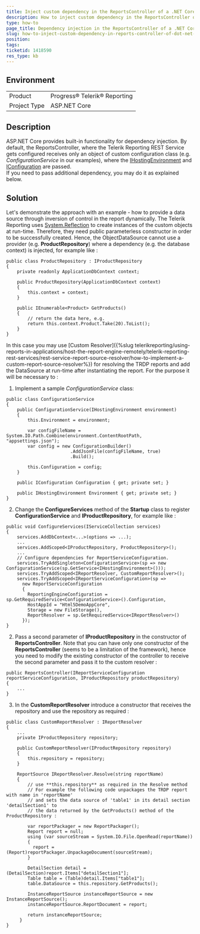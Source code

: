 ```yaml
---
title: Inject custom dependency in the ReportsController of a .NET Core application
description: How to inject custom dependency in the ReportsController of a .NET Core application
type: how-to
page_title: Dependency injection in the ReportsController of a .NET Core application
slug: how-to-inject-custom-dependency-in-reports-controller-of-dot-net-core-application
position: 
tags: 
ticketid: 1418590
res_type: kb
---
```


## Environment
<table>
    <tbody>
	    <tr>
	    	<td>Product</td>
	    	<td>Progress® Telerik® Reporting</td>
	    </tr>
	    <tr>
	    	<td>Project Type</td>
	    	<td>ASP.NET Core</td>
	    </tr>
    </tbody>
</table>


## Description
ASP.NET Core provides built-in functionality for dependency injection. By default, the ReportsController, where the Telerik Reporting REST Service gets configured receives only an object of custom configuration class (e.g. _ConfigurationService_ in our examples), where the [IHostingEnvironment](https://docs.microsoft.com/en-us/dotnet/api/microsoft.aspnetcore.hosting.ihostingenvironment?view=aspnetcore-2.2) and [IConfiguration](https://docs.microsoft.com/en-us/dotnet/api/microsoft.extensions.configuration.iconfiguration?view=aspnetcore-2.2) are passed.  
If you need to pass additional dependency, you may do it as explained below.

## Solution

Let's demonstrate the approach with an example - how to provide a data source through inversion of control in the report dynamically.
The Telerik Reporting uses [System.Reflection](https://docs.microsoft.com/en-us/dotnet/api/system.reflection?view=netcore-2.2) to create instances of the custom objects at run-time. Therefore, they need public parameterless constructor in order to be successfully created. Hence, the ObjectDataSource cannot use a provider (e.g. **ProductRepository**) where a dependency (e.g. the database context) is injected, for example like :

```CSharp
public class ProductRepository : IProductRepository
{
    private readonly ApplicationDbContext context;

    public ProductRepository(ApplicationDbContext context)
    {
        this.context = context;
    }

    public IEnumerable<Product> GetProducts()
    {
        // return the data here, e.g.
        return this.context.Product.Take(20).ToList();
    }
}
```  
In this case you may use [Custom Resolver]({%slug telerikreporting/using-reports-in-applications/host-the-report-engine-remotely/telerik-reporting-rest-services/rest-service-report-source-resolver/how-to-implement-a-custom-report-source-resolver%}) for resolving the TRDP reports and add the DataSource at run-time after instantiating the report. For the purpose it will be necessary to :  

1) Implement a sample *ConfigurationService* class:
```CSharp
public class ConfigurationService
{
    public ConfigurationService(IHostingEnvironment environment)
    {
        this.Environment = environment;
 
        var configFileName = System.IO.Path.Combine(environment.ContentRootPath, "appsettings.json");
        var config = new ConfigurationBuilder()
                        .AddJsonFile(configFileName, true)
                        .Build();
 
        this.Configuration = config;
    }
    
    public IConfiguration Configuration { get; private set; }
 
    public IHostingEnvironment Environment { get; private set; }
}  
```

2) Change the **ConfigureServices** method of the **Startup** class to register **ConfigurationService** and **IProductRepository**, for example like :  

```CSharp
public void ConfigureServices(IServiceCollection services)
{
    services.AddDbContext<...>(options => ...);
    ...
    services.AddScoped<IProductRepository, ProductRepository>();
    ...	
	// Configure dependencies for ReportServiceConfiguration.
    services.TryAddSingleton<ConfigurationService>(sp => new ConfigurationService(sp.GetService<IHostingEnvironment>()));
    services.TryAddScoped<IReportResolver, CustomReportResolver>();
    services.TryAddScoped<IReportServiceConfiguration>(sp =>
      new ReportServiceConfiguration
      {
        ReportingEngineConfiguration = sp.GetRequiredService<ConfigurationService>().Configuration,
        HostAppId = "Html5DemoAppCore",
        Storage = new FileStorage(),
        ReportResolver = sp.GetRequiredService<IReportResolver>()
      });
}
```  
2)  Pass a second parameter of **IProductRepository** in the constructor of **ReportsController**. Note that you can have only one constructor of the **ReportsController** (seems to be a limitation of the framework), hence you need to modify the existing constructor of the controller to receive the second parameter and pass it to the custom resolver :  

```CSharp
public ReportsController(IReportServiceConfiguration reportServiceConfiguration, IProductRepository productRepository)
{
    ...
}
```  
3) In the **CustomReportResolver** introduce a constructor that receives the repository and use the repository as required :  
  
```CSharp
public class CustomReportResolver : IReportResolver
{
    ...
    private IProductRepository repository;
 
    public CustomReportResolver(IProductRepository repository)
    {
        this.repository = repository;
    }
     
    ReportSource IReportResolver.Resolve(string reportName)
    {
        // use **this.repository** as required in the Resolve method
        // For example the following code unpackages the TRDP report with name in 'reportName'
        // and sets the data source of 'table1' in its detail section 'detailSection1' to
        // the data returned by the GetProducts() method of the ProductRepository :
		
        var reportPackager = new ReportPackager();
        Report report = null;
        using (var sourceStream = System.IO.File.OpenRead(reportName))
        {
          report = (Report)reportPackager.UnpackageDocument(sourceStream);
        }

        DetailSection detail = (DetailSection)report.Items["detailSection1"];
        Table table = (Table)detail.Items["table1"];
        table.DataSource = this.repository.GetProducts();
        
        InstanceReportSource instanceReportSource = new InstanceReportSource();
        instanceReportSource.ReportDocument = report;
        
        return instanceReportSource;
     }
}
```

